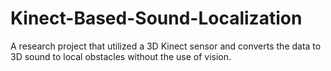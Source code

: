 # Kinect-Based-Sound-Localization
A research project that utilized a 3D Kinect sensor and converts the data to 3D sound to local obstacles without the use of vision.
